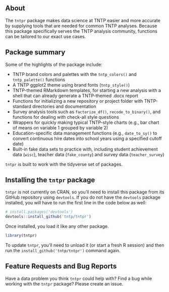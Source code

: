 
<!-- README.md is generated from README.Rmd. Please edit that file -->
<!-- [![Travis-CI Build
Status](https://travis-ci.org/tntp/tntpr.svg?branch=master)](https://travis-ci.org/tntp/tntpr) 
&#10;# tntpr <img src="man/figures/logo.png" align="right" />
&#10;Removed above - doesn't seem to link to anything?  -->

## About

The `tntpr` package makes data science at TNTP easier and more accurate
by supplying tools that are needed for common TNTP analyses. Because
this package specifically serves the TNTP analysis community, functions
can be tailored to our exact use cases.

## Package summary

Some of the highlights of the package include:

- TNTP brand colors and palettes with the `tntp_colors()` and
  `tntp_palette()` functions
- A TNTP ggplot2 theme using brand fonts (`tntp_style()`)
- TNTP-themed RMarkdown templates, for starting a new analysis with a
  shell that can already generate a TNTP-themed .docx report
- Functions for initializing a new repository or project folder with
  TNTP-standard directories and documentation
- Survey analysis tools such as `factorize_df()`, `recode_to_binary()`,
  and functions for dealing with check-all style questions
- Wrappers for quickly making typical TNTP-style charts (e.g., bar chart
  of means on variable 1 grouped by variable 2)
- Education-specific data management functions (e.g., `date_to_sy()` to
  convert continuous hire dates into school years using a specified
  cutoff date)
- Built-in fake data sets to practice with, including student
  achievement data (`wisc`), teacher data (`fake_county`) and survey
  data (`teacher_survey`)

`tntpr` is built to work with the tidyverse set of packages.

## Installing the `tntpr` package

`tntpr` is not currently on CRAN, so you’ll need to install this package
from its GitHub repository using `devtools`. If you do not have the
`devtools` package installed, you will have to run the first line in the
code below as well:

``` r
# install.packages('devtools')
devtools::install_github('tntp/tntpr')
```

Once installed, you load it like any other package.

``` r
library(tntpr)
```

To update `tntpr`, you’ll need to unload it (or start a fresh R session)
and then run the `install_github('tntp/tntpr')` command again.

## Feature Requests and Bug Reports

Have a data problem you think `tntpr` could help with? Find a bug while
working with the `tntpr` package? Please create an issue.
